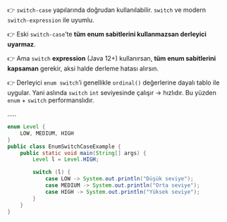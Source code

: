 👉 `switch-case` yapılarında doğrudan kullanılabilir. `switch` ve modern `switch-expression` ile uyumlu.

👉 Eski `switch-case`’te **tüm enum sabitlerini kullanmazsan derleyici uyarmaz**.

👉 Ama `switch` **expression** (Java 12+) kullanırsan, **tüm enum sabitlerini kapsaman** gerekir, aksi halde derleme hatası alırsın.

👉 Derleyici `enum switch`’i genellikle `ordinal()` değerlerine dayalı tablo ile uygular. Yani aslında `switch` `int` seviyesinde çalışır → hızlıdır. Bu yüzden `enum` + `switch` performanslıdır.

.....

```java
enum Level {
    LOW, MEDIUM, HIGH
}
public class EnumSwitchCaseExample {
    public static void main(String[] args) {
        Level l = Level.HIGH;

        switch (l) {
            case LOW -> System.out.println("Düşük seviye");
            case MEDIUM -> System.out.println("Orta seviye");
            case HIGH -> System.out.println("Yüksek seviye");
        }
    }
}
```